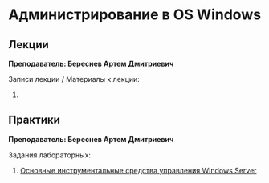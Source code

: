 # Администрирование в OS Windows

## Лекции

**Преподаватель: Береснев Артем Дмитриевич**

Записи лекции / Материалы к лекции:

1.

## Практики

**Преподаватель: Береснев Артем Дмитриевич**

Задания лабораторных:

1. [Основные инструментальные средства управления Windows Server](https://drive.google.com/file/d/1VgQ9qo_Zw7qxGYeZfq3R26m9NvMglYGI/view?usp=sharing)

